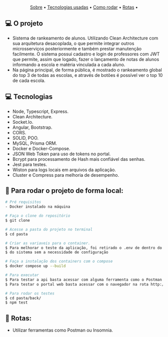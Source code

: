 <p align="center">
 <a href="#computer-o-projeto">Sobre</a> •
 <a href="#computer-tecnologias">Tecnologias usadas</a> • 
 <a href="#mag_right-para-rodar-o-projeto-de-forma-local">Como rodar</a> • 
 <a href="#mag_right-rotas">Rotas</a> • 
</p>

## :computer: O projeto

- Sistema de rankeamento de alunos. Utilizando Clean Architecture com sua arquitetura desacoplada, o que permite integrar outros microsserviços posteriormente e também prestar manutenção facilmente. O sistema possui cadastro e login de professores com JWT que permite, assim que logado, fazer o lançamento de notas de alunos informando a escola e matéria vinculada a cada aluno.
- Na página principal, de forma pública, é mostrado o rankeamento global do top 3 de todas as escolas, e através de botões é possível ver o top 10 de cada escola.

## :computer: Tecnologias

- Node, Typescript, Express.
- Clean Architecture.
- Socket.Io.
- Angular, Bootstrap.
- CORS.
- SOLID, POO.
- MySQL, Prisma ORM.
- Docker e Docker-Compose.
- JSON Web Token para uso de tokens no portal.
- Bcrypt para processamento de Hash mais confiável das senhas.
- Jest para testes.
- Wiston para logs locais em arquivos da aplicação.
- Cluster e Compress para melhoria de desempenho.

## :mag_right: Para rodar o projeto de forma local:

```bash
# Pré requisitos
- Docker instalado na máquina

# Faça o clone do repositório
$ git clone

# Acesse a pasta do projeto no terminal
$ cd pasta

# Criar as variaveis para o container.
$ Para melhorar o teste da aplicação, foi retirado o .env de dentro do gitignore, para início imediato
$ do sistema sem a necessidade de configuração

# Faça a instalação dos containers com o compose
$ docker compose up --build

# Para executar
$ Para testar a api basta acessar com alguma ferramenta como o Postman na rota http://localhost:9090/
$ Para testar o portal web basta acessar com o navegador na rota http://localhost:4200/

# Para rodar os testes
$ cd pasta/back/
$ npm test

```

## :mag_right: Rotas:

- Utilizar ferramentas como Postman ou Insomnia.

```bash


```
